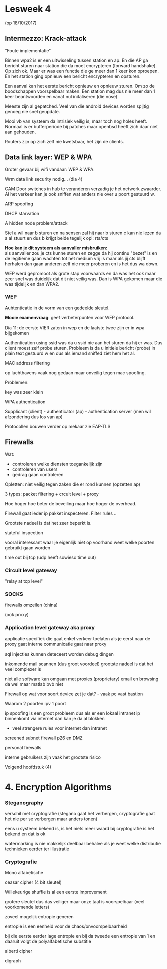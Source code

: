 # Lesweek 4

(op 18/10/2017)


## Intermezzo: Krack-attack

"Foute implementatie"

Binnen wpa2 is er een uitwisseling tussen station en ap. En die AP ga bericht sturen naar station die da moet encrypteren (forward handshake). Op zich ok. Maar er was een functie die ge meer dan 1 keer kon oproepen. En het station ging opnieuw een bericht encrypteren en opsturen.

Een aanval kan het eerste bericht opnieuw en opnieuw sturen. Om zo de boodschappen voorspelbaar maken. 
Een station mag dus nie meer dan 1 keer beantwoorden en vanaf nul initaliseren (die nose)

Meeste zijn al gepatched. Veel van die android devices worden spijtig genoeg nie snel geupdate. 

Mooi vb van systeem da intrisiek veilig is, maar toch nog holes heeft. 
Normaal is er bufferperiode bij patches maar openbsd heeft zich daar niet aan gehouden.

Routers zijn op zich zelf nie kwetsbaar, het zijn de clients.

## Data link layer: WEP & WPA

Groter gevaar bij wifi vandaar: WEP & WPA.

Wrm data link security nodig... (dia 4)

CAM
Door switches in hub te veranderen verzadig je het netwerk zwaarder. 
Al het verkeer kan je ook sniffen wat anders nie over u poort gestuurd w.

ARP spoofing

DHCP starvation

A hidden node problem/attack

Stel a wil naar b sturen 
en na sensen zal hij naar b sturen
c kan nie lezen da a al stuurt en dus b krijgt beide tegelijk
opl: rts/cts

**Hoe kan je dit systeem als aanvaller misbruiken:**  
als aanvaller zou je cts kunne sturen en zegge da hij continu "bezet" is en de legitieme gaan wachten tot het medium vrij is maar als jij cts blijft herhalen dan gaan anderen zelf nie meer proberen en is het dus wa down. 

WEP werd gepromoot als grote stap voorwaards en da was het ook maar zeer snel was duidelijk dat dit niet veilig was. Dan is WPA gekomen maar die was tijdelijk en dan WPA2. 


### WEP

Auhtenticatie in de vorm van een gedeelde sleutel. 

**Mooie examenvraag**: geef verbeterpunten voor WEP protocol. 

Dia 11: de eerste VIER zaten in wep en de laatste twee zijn er in wpa bijgekomen


Authentication using ssid was da u ssid nie aan het sturen da hij er was. Dus client moest zelf probe sturen.
Probleem is da u initiele bericht (probe) in plain text gestuurd w en dus als iemand sniffed ziet hem het al. 

MAC address filtering

op luchthavens vaak nog gedaan 
maar onveilig tegen mac spoofing. 

Problemen:

key was zeer klein

WPA authentication

Supplicant (client) - authenticator (ap) - authentication server (men wil afzondering dus los van ap)

Protocollen bouwen verder op mekaar zie EAP-TLS


## Firewalls

Wat: 
- controleren welke diensten toegankelijk zijn 
- controleren van users
- gedrag gaan controleren

Opletten: niet veilig tegen zaken die er rond kunnen (opzetten ap)

3 types: packet filtering + crcuit level + proxy

Hoe hoger hoe beter de beveiling maar hoe hoger de overhead.


Firewall gaat ieder ip pakket inspecteren. 
Filter rules ..

Grootste nadeel is dat het zeer beperkt is. 

stateful inspection 

vooral interessant waar je eigenlijk niet op voorhand weet welke poorten gebruikt gaan worden

time out bij tcp (udp heeft sowieso time out)


### Circuit level gateway

"relay at tcp level"

### SOCKS

firewalls omzeilen (china)

(ook proxy)

### Application level gateway aka proxy

applicatie specifiek 
die gaat enkel verkeer toelaten als je eerst naar de proxy gaat
interne communicatie gaat naar proxy


sql injecties kunnen deteceert worden
debug dingen

inkomende mail scannen (dus groot voordeel)
grootste nadeel is dat het veel complexer is

niet alle software kan omgaan met proxies (proprietary) email en browsing da wel maar matlab bvb niet

Firewall op wat voor soort device zet je dat? - vaak pc vast bastion

Waarom 2 poorten ipv 1 poort

ip spoofing is een groot probleem dus als er een lokaal intranet ip binnenkomt via internet dan kan je da al blokken

+ veel strengere rules voor internet dan intranet

screened subnet firewall p26 en DMZ


personal firewalls

interne gebruikers zijn vaak het grootste risico


Volgend hoofdstuk (4)

# 4. Encryption Algorithms

### Steganography

verschil met cryptografie
(stegano gaat het verbergen, cryptografie gaat het nie per se verbergen maar anders tonen)

eens u systeem bekend is, is het niets meer waard
bij cryptografie is het bekend en dat is ok

watermarking is nie makkelijk deelbaar
behalve als je weet welke distributie 
technieken eerder ter illustratie

### Cryptografie

Mono alfabetische

ceasar cipher
(4 bit sleutel)

Willekeurige shuffle is al een eerste improvement

grotere sleutel dus das veiliger maar onze taal is voorspelbaar (veel voorkomende letters)


zoveel mogelijk entropie generen

entropie is een eenheid voor de chaos/onvoorspelbaarheid


bij die eerste eerder lage entropie
en bij da tweede een entropie van 1 
en daaruit volgt de polyalfabetische substitie

alberti cipher


digraph 



